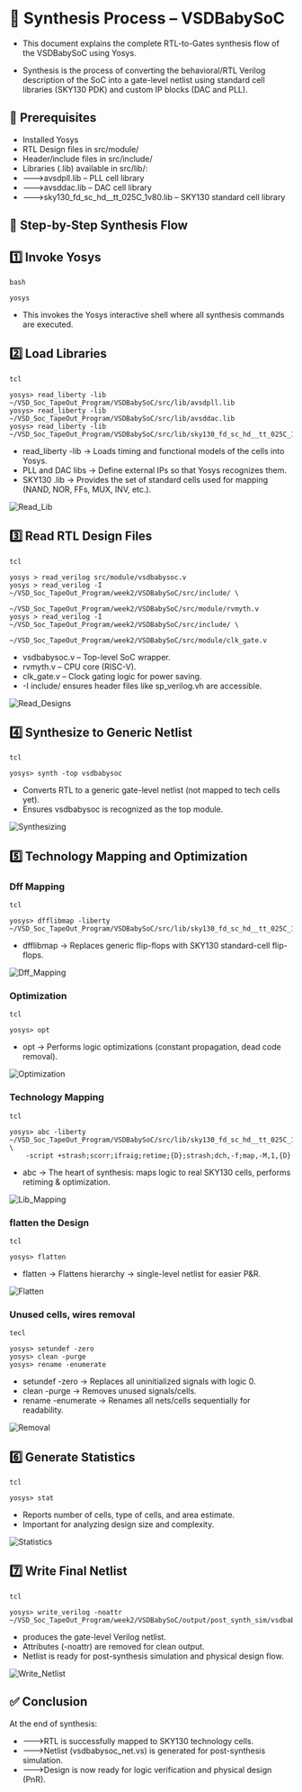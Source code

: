 # 🔧 Synthesis Process – VSDBabySoC

- This document explains the complete RTL-to-Gates synthesis flow of the VSDBabySoC using Yosys.

- Synthesis is the process of converting the behavioral/RTL Verilog description of the SoC into a gate-level netlist using standard cell libraries (SKY130 PDK) and custom IP blocks (DAC and PLL).


## 📌 Prerequisites

- Installed Yosys
- RTL Design files in src/module/
- Header/include files in src/include/
- Libraries (.lib) available in src/lib/:
- --->avsdpll.lib – PLL cell library
- --->avsddac.lib – DAC cell library
- --->sky130_fd_sc_hd__tt_025C_1v80.lib – SKY130 standard cell library


##  🚀 Step-by-Step Synthesis Flow


## 1️⃣ Invoke Yosys

```
bash

yosys
```
- This invokes the Yosys interactive shell where all synthesis commands are executed.





## 2️⃣ Load Libraries

```
tcl

yosys> read_liberty -lib ~/VSD_Soc_TapeOut_Program/VSDBabySoC/src/lib/avsdpll.lib
yosys> read_liberty -lib ~/VSD_Soc_TapeOut_Program/VSDBabySoC/src/lib/avsddac.lib
yosys> read_liberty -lib ~/VSD_Soc_TapeOut_Program/VSDBabySoC/src/lib/sky130_fd_sc_hd__tt_025C_1v80.lib

```
- read_liberty -lib → Loads timing and functional models of the cells into Yosys.
- PLL and DAC libs → Define external IPs so that Yosys recognizes them.
- SKY130 .lib → Provides the set of standard cells used for mapping (NAND, NOR, FFs, MUX, INV, etc.).


![Read_Lib](Screenshots/read_lib.png)



## 3️⃣ Read RTL Design Files

```
tcl

yosys > read_verilog src/module/vsdbabysoc.v
yosys > read_verilog -I ~/VSD_Soc_TapeOut_Program/week2/VSDBabySoC/src/include/ \
             ~/VSD_Soc_TapeOut_Program/week2/VSDBabySoC/src/module/rvmyth.v
yosys > read_verilog -I ~/VSD_Soc_TapeOut_Program/week2/VSDBabySoC/src/include/ \
             ~/VSD_Soc_TapeOut_Program/week2/VSDBabySoC/src/module/clk_gate.v
```

- vsdbabysoc.v – Top-level SoC wrapper.
- rvmyth.v – CPU core (RISC-V).
- clk_gate.v – Clock gating logic for power saving.
- -I include/ ensures header files like sp_verilog.vh are accessible.


![Read_Designs](Screenshots/read_modules.png)



## 4️⃣ Synthesize to Generic Netlist

```
tcl 
 
yosys> synth -top vsdbabysoc
```

- Converts RTL to a generic gate-level netlist (not mapped to tech cells yet).
- Ensures vsdbabysoc is recognized as the top module.


![Synthesizing](Screenshots/synth.png)



## 5️⃣ Technology Mapping and Optimization


### Dff Mapping 

```
tcl

yosys> dfflibmap -liberty ~/VSD_Soc_TapeOut_Program/VSDBabySoC/src/lib/sky130_fd_sc_hd__tt_025C_1v80.lib
```
- dfflibmap → Replaces generic flip-flops with SKY130 standard-cell flip-flops.

![Dff_Mapping](Screenshots/dff_map.png)


### Optimization

```
tcl

yosys> opt
```
- opt → Performs logic optimizations (constant propagation, dead code removal).


![Optimization](Screenshots/optimization.png)


### Technology Mapping

```
tcl

yosys> abc -liberty ~/VSD_Soc_TapeOut_Program/VSDBabySoC/src/lib/sky130_fd_sc_hd__tt_025C_1v80.lib \
    -script +strash;scorr;ifraig;retime;{D};strash;dch,-f;map,-M,1,{D}
```
- abc → The heart of synthesis: maps logic to real SKY130 cells, performs retiming & optimization.


![Lib_Mapping](Screenshots/tech_map.png)


### flatten the Design

```
tcl 

yosys> flatten
```
- flatten → Flattens hierarchy → single-level netlist for easier P&R.


![Flatten](Screenshots/flatten.png)


### Unused cells, wires removal

```
tecl

yosys> setundef -zero
yosys> clean -purge
yosys> rename -enumerate
```
- setundef -zero → Replaces all uninitialized signals with logic 0.
- clean -purge → Removes unused signals/cells.
- rename -enumerate → Renames all nets/cells sequentially for readability.


![Removal](Screenshots/remove_unwants.png)



## 6️⃣ Generate Statistics

```
tcl

yosys> stat
```

- Reports number of cells, type of cells, and area estimate.
- Important for analyzing design size and complexity.


![Statistics](Screenshots/statistics.png)



## 7️⃣ Write Final Netlist

```
tcl

yosys> write_verilog -noattr ~/VSD_Soc_TapeOut_Program/week2/VSDBabySoC/output/post_synth_sim/vsdbabysoc_net.vs
```

- produces the gate-level Verilog netlist.
- Attributes (-noattr) are removed for clean output.
- Netlist is ready for post-synthesis simulation and physical design flow.


![Write_Netlist](Screenshots/write_netlist.png)



## ✅ Conclusion

At the end of synthesis:
- --->RTL is successfully mapped to SKY130 technology cells.
- --->Netlist (vsdbabysoc_net.vs) is generated for post-synthesis simulation.
- --->Design is now ready for logic verification and physical design (PnR).

